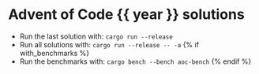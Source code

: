 # Advent of Code {{ year }} solutions

- Run the last solution with: `cargo run --release`
- Run all solutions with: `cargo run --release -- -a`
{% if with_benchmarks %}
- Run the benchmarks with: `cargo bench --bench aoc-bench`
{% endif %}

